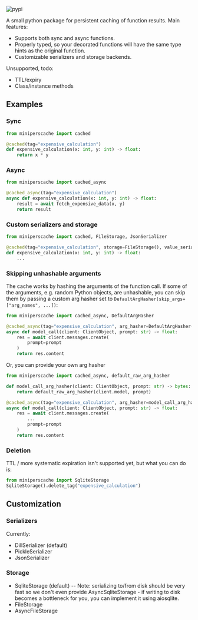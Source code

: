 ![pypi](https://img.shields.io/pypi/v/miniperscache)

A small python package for persistent caching of function results. Main features:
- Supports both sync and async functions.
- Properly typed, so your decorated functions will have the same type hints as the original function.
- Customizable serializers and storage backends.

Unsupported, todo:
- TTL/expiry
- Class/instance methods

## Examples

### Sync
```python
from miniperscache import cached

@cached(tag="expensive_calculation")
def expensive_calculation(x: int, y: int) -> float:
    return x * y
```

### Async
```python
from miniperscache import cached_async

@cached_async(tag="expensive_calculation")
async def expensive_calculation(x: int, y: int) -> float:
    result = await fetch_expensive_data(x, y)
    return result
```

### Custom serializers and storage
```python
from miniperscache import cached, FileStorage, JsonSerializer

@cached(tag="expensive_calculation", storage=FileStorage(), value_serializer=JsonSerializer())
def expensive_calculation(x: int, y: int) -> float:
    ...
```

### Skipping unhashable arguments
The cache works by hashing the arguments of the function call. If some of the arguments, e.g. random Python objects, are unhashable, you can skip them by passing a custom arg hasher set to `DefaultArgHasher(skip_args=["arg_names", ...])`:
```python
from miniperscache import cached_async, DefaultArgHasher

@cached_async(tag="expensive_calculation", arg_hasher=DefaultArgHasher(skip_args=["client"]))
async def model_call(client: ClientObject, prompt: str) -> float:
    res = await client.messages.create(
        prompt=prompt
    )
    return res.content
```

Or, you can provide your own arg hasher
```python
from miniperscache import cached_async, default_raw_arg_hasher

def model_call_arg_hasher(client: ClientObject, prompt: str) -> bytes:
    return default_raw_arg_hasher(client.model, prompt)

@cached_async(tag="expensive_calculation", arg_hasher=model_call_arg_hasher)
async def model_call(client: ClientObject, prompt: str) -> float:
    res = await client.messages.create(
        ...
        prompt=prompt
    )
    return res.content
```

### Deletion
TTL / more systematic expiration isn't supported yet, but what you can do is:
```python
from miniperscache import SqliteStorage
SqliteStorage().delete_tag("expensive_calculation")
```

## Customization
### Serializers
Currently:
- DillSerializer (default)
- PickleSerializer
- JsonSerializer

### Storage
- SqliteStorage (default)
-- Note: serializing to/from disk should be very fast so we don't even provide AsyncSqliteStorage - if writing to disk becomes a bottleneck for you, you can implement it using aiosqlite.
- FileStorage
- AsyncFileStorage
